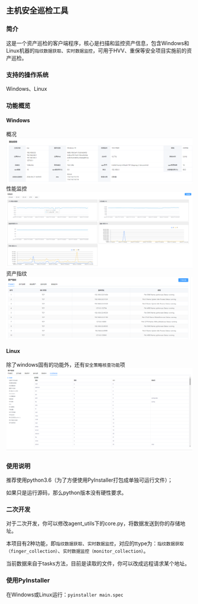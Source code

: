 ## 主机安全巡检工具

### 简介
这是一个资产巡检的客户端程序，核心是扫描和监控资产信息，包含Windows和Linux机器的```指纹数据获取```、```实时数据监控```，可用于HVV、重保等安全项目实施前的资产巡检。

### 支持的操作系统
Windows、Linux

### 功能概览
#### Windows
概况
![win_profile.png](profile_img%2Fwin_profile.png)
性能监控
![win_monitor.png](profile_img%2Fwin_monitor.png)
资产指纹
![win_finger1.png](profile_img%2Fwin_finger1.png)


#### Linux
除了windows固有的功能外，还有```安全策略核查功能```项
![linux_finger1.png](profile_img%2Flinux_finger1.png)

### 使用说明
推荐使用python3.6（为了方便使用PyInstaller打包成单独可运行文件）；

如果只是运行源码，那么python版本没有硬性要求。

### 二次开发
对于二次开发，你可以修改agent_utils下的core.py，将数据发送到你的存储地址。

本项目有2种功能，即```指纹数据获取```、```实时数据监控```，对应的ttype为：```指纹数据获取（finger_collection）```、```实时数据监控（monitor_collection）```。

当前数据来自于tasks方法，目前是读取的文件，你可以改成远程请求某个地址。

### 使用PyInstaller
在Windows或Linux运行：```pyinstaller main.spec```